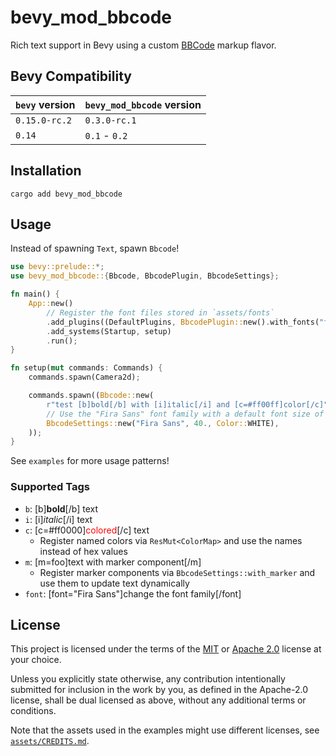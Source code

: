 # bevy_mod_bbcode

Rich text support in Bevy using a custom [BBCode](https://en.wikipedia.org/wiki/BBCode) markup flavor.

## Bevy Compatibility

| `bevy` version | `bevy_mod_bbcode` version |
| -------------- | ------------------------- |
| `0.15.0-rc.2`  | `0.3.0-rc.1`              |
| `0.14`         | `0.1` - `0.2`             |

## Installation

```cli
cargo add bevy_mod_bbcode
```

## Usage

Instead of spawning `Text`, spawn `Bbcode`!

```rs
use bevy::prelude::*;
use bevy_mod_bbcode::{Bbcode, BbcodePlugin, BbcodeSettings};

fn main() {
    App::new()
        // Register the font files stored in `assets/fonts`
        .add_plugins((DefaultPlugins, BbcodePlugin::new().with_fonts("fonts")))
        .add_systems(Startup, setup)
        .run();
}

fn setup(mut commands: Commands) {
    commands.spawn(Camera2d);

    commands.spawn((Bbcode::new(
        r"test [b]bold[/b] with [i]italic[/i] and [c=#ff00ff]color[/c]"),
        // Use the "Fira Sans" font family with a default font size of 40
        BbcodeSettings::new("Fira Sans", 40., Color::WHITE),
    ));
}
```

See `examples` for more usage patterns!

### Supported Tags

- `b`: \[b]**bold**\[/b] text
- `i`: \[i]_italic_\[/i] text
- `c`: \[c=\#ff0000]<span style="color: red">colored</span>\[/c] text
  - Register named colors via `ResMut<ColorMap>` and use the names instead of hex values
- `m`: \[m=foo]text with marker component\[/m]
  - Register marker components via `BbcodeSettings::with_marker` and use them to update text dynamically
- `font`: \[font="Fira Sans"]change the font family\[/font]

## License

This project is licensed under the terms of the [MIT](LICENSE-MIT) or [Apache 2.0](LICENSE-APACHE) license at your choice.

Unless you explicitly state otherwise, any contribution intentionally submitted for inclusion in the work by you, as defined in the Apache-2.0 license, shall be dual licensed as above, without any additional terms or conditions.

Note that the assets used in the examples might use different licenses, see [`assets/CREDITS.md`](assets/CREDITS.md).
